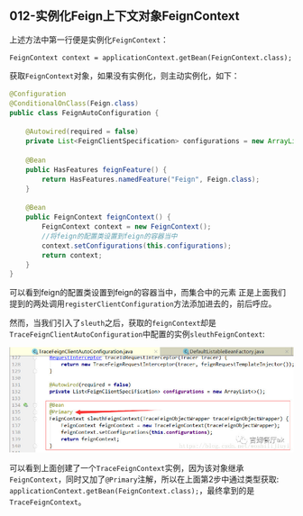 ## 012-实例化Feign上下文对象FeignContext

上述方法中第一行便是实例化`FeignContext`：

```
FeignContext context = applicationContext.getBean(FeignContext.class);
```

获取`FeignContext`对象，如果没有实例化，则主动实例化，如下：

```java
@Configuration
@ConditionalOnClass(Feign.class)
public class FeignAutoConfiguration {

    @Autowired(required = false)
    private List<FeignClientSpecification> configurations = new ArrayList<>();

    @Bean
    public HasFeatures feignFeature() {
        return HasFeatures.namedFeature("Feign", Feign.class);
    }

    @Bean
    public FeignContext feignContext() {
        FeignContext context = new FeignContext();
        //将feign的配置类设置到feign的容器当中
        context.setConfigurations(this.configurations);
        return context;
    }
}
```

可以看到feign的配置类设置到feign的容器当中，而集合中的元素 正是上面我们提到的两处调用`registerClientConfiguration`方法添加进去的，前后呼应。

然而，当我们引入了`sleuth`之后，获取的`feignContext`却是`TraceFeignClientAutoConfiguration`中配置的实例`sleuthFeignContext`:

![image-20201011133954413](../../../assets/image-20201011133954413.png)

可以看到上面创建了一个`TraceFeignContext`实例，因为该对象继承`FeignContext`，同时又加了`@Primary`注解，所以在上面第2步中通过类型获取:
`applicationContext.getBean(FeignContext.class);`，最终拿到的是`TraceFeignContext`。

## 